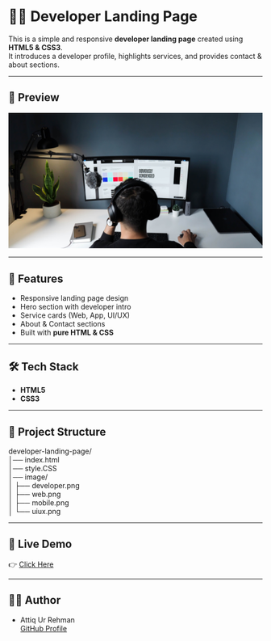 # 👨‍💻 Developer Landing Page

This is a simple and responsive **developer landing page** created using **HTML5 & CSS3**.  
It introduces a developer profile, highlights services, and provides contact & about sections.  

---

## 📸 Preview
![Landing Page Screenshot](image/developer.png)

---

## 🚀 Features
- Responsive landing page design  
- Hero section with developer intro  
- Service cards (Web, App, UI/UX)  
- About & Contact sections  
- Built with **pure HTML & CSS**

---

## 🛠️ Tech Stack
- **HTML5**  
- **CSS3**  

---

## 📂 Project Structure
developer-landing-page/  
│── index.html  
│── style.CSS  
│── image/  
│   ├── developer.png  
│   ├── web.png  
│   ├── mobile.png  
│   └── uiux.png  

---

## 🔗 Live Demo
👉 [Click Here](https://attiq-ur-rehman4855.github.io/developer-landing-page/)

---

## 👨‍💻 Author
- Attiq Ur Rehman  
  [GitHub Profile](https://github.com/attiq-ur-rehman4855)
